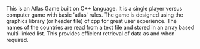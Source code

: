 This is an Atlas Game built on C++ language. It is a single player versus computer game with basic 'atlas' rules. The game is designed using the graphics library (or header file) of cpp for great user experience. The names of the countries are read from a text file and stored in an array based multi-linked list. This provides efficient retrieval of data as and when required.
